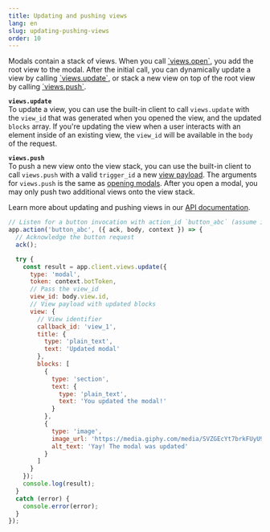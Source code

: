 ```yaml
---
title: Updating and pushing views
lang: en
slug: updating-pushing-views
order: 10
---
```


<div class="section-content">
Modals contain a stack of views. When you call <a href="https://api.slack.com/methods/views.open">`views.open`</a>, you add the root view to the modal. After the initial call, you can dynamically update a view by calling <a href="https://api.slack.com/methods/views.update">`views.update`</a>, or stack a new view on top of the root view by calling <a href="https://api.slack.com/methods/views.push">`views.push`</a>.

<strong><code>views.update</code></strong><br>
To update a view, you can use the built-in client to call <code>views.update</code> with the <code>view_id</code> that was generated when you opened the view, and the updated <code>blocks</code> array. If you're updating the view when a user interacts with an element inside of an existing view, the <code>view_id</code> will be available in the <code>body</code> of the request.

<strong><code>views.push</code></strong><br>
To push a new view onto the view stack, you can use the built-in client to call <code>views.push</code> with a valid <code>trigger_id</code> a new <a href="https://api.slack.com/reference/block-kit/views">view payload</a>. The arguments for `views.push` is the same as <a href="#creating-modals">opening modals</a>. After you open a modal, you may only push two additional views onto the view stack.

Learn more about updating and pushing views in our <a href="https://api.slack.com/block-kit/surfaces/modals#updating_views">API documentation</a>.
</div>

```javascript
// Listen for a button invocation with action_id `button_abc` (assume it's inside of a modal)
app.action('button_abc', ({ ack, body, context }) => {
  // Acknowledge the button request
  ack();

  try {
    const result = app.client.views.update({
      type: 'modal',
      token: context.botToken,
      // Pass the view_id
      view_id: body.view.id,
      // View payload with updated blocks
      view: {
        // View identifier
        callback_id: 'view_1',
        title: {
          type: 'plain_text',
          text: 'Updated modal'
        },
        blocks: [
          {
            type: 'section',
            text: {
              type: 'plain_text',
              text: 'You updated the modal!'
            }
          },
          {
            type: 'image',
            image_url: 'https://media.giphy.com/media/SVZGEcYt7brkFUyU90/giphy.gif',
            alt_text: 'Yay! The modal was updated'
          }
        ]
      }
    });
    console.log(result);
  }
  catch (error) {
    console.error(error);
  }
});
```
